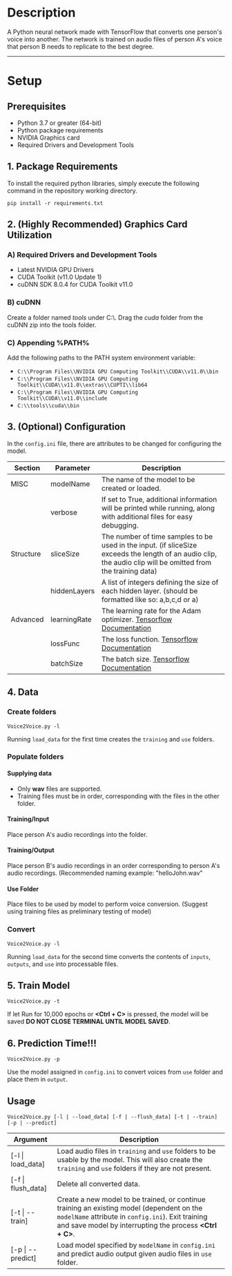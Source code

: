 # Description
A Python neural network made with TensorFlow that converts one person's voice into another. The network is trained on audio files of person A's voice that person B needs to replicate to the best degree.
***
# Setup

## Prerequisites
 - Python 3.7 or greater (64-bit)
 - Python package requirements
 - NVIDIA Graphics card
 - Required Drivers and Development Tools

## 1. Package Requirements
To install the required python libraries, simply execute the following command in the repository working directory.

`pip install -r requirements.txt`

## 2. (**Highly Recommended**) Graphics Card Utilization

### A) Required Drivers and Development Tools
 - Latest NVIDIA GPU Drivers
 - CUDA Toolkit (v11.0 Update 1)
 - cuDNN SDK 8.0.4 for CUDA Toolkit v11.0

### B) cuDNN
Create a folder named *tools* under C:\\. Drag the *cuda* folder from the cuDNN zip into the tools folder.

### C) Appending %PATH%
Add the following paths to the PATH system environment variable:
 - `C:\\Program Files\\NVIDIA GPU Computing Toolkit\\CUDA\\v11.0\\bin`
 - `C:\\Program Files\\NVIDIA GPU Computing Toolkit\\CUDA\\v11.0\\extras\\CUPTI\\lib64`
 - `C:\\Program Files\\NVIDIA GPU Computing Toolkit\\CUDA\\v11.0\\include`
 - `C:\\tools\\cuda\\bin`

## 3. (Optional) Configuration
In the `config.ini` file, there are attributes to be changed for configuring the model.

| Section   | Parameter | Description |
| --------- | --------- | ----------- |
| MISC | modelName | The name of the model to be created or loaded. |
| | verbose | If set to True, additional information will be printed while running, along with additional files for easy debugging. |
| Structure | sliceSize | The number of time samples to be used in the input. (if sliceSize exceeds the length of an audio clip, the audio clip will be omitted from the training data) |
| | hiddenLayers | A list of integers defining the size of each hidden layer. (should be formatted like so: a,b,c,d or a)
| Advanced | learningRate | The learning rate for the Adam optimizer. [Tensorflow Documentation](https://www.tensorflow.org/api_docs/python/tf/keras/optimizers/Adam#args) |
| | lossFunc | The loss function. [Tensorflow Documentation](https://www.tensorflow.org/api_docs/python/tf/keras/Sequential#compile) |
| | batchSize | The batch size. [Tensorflow Documentation](https://www.tensorflow.org/api_docs/python/tf/keras/Sequential#fit) |

## 4. Data

### Create folders
`Voice2Voice.py -l`

Running `load_data` for the first time creates the `training` and `use` folders.

### Populate folders
#### Supplying data
 - Only **wav** files are supported.
 - Training files must be in order, corresponding with the files in the other folder.

#### Training/Input
Place person A's audio recordings into the folder.

#### Training/Output
Place person B's audio recordings in an order corresponding to person A's audio recordings. (Recommended naming example: "helloJohn.wav"

#### Use Folder
Place files to be used by model to perform voice conversion. (Suggest using training files as preliminary testing of model)

### Convert
`Voice2Voice.py -l`

Running `load_data` for the second time converts the contents of `inputs`, `outputs`, and `use` into processable files.

## 5. Train Model
`Voice2Voice.py -t`

If let Run for 10,000 epochs or **<Ctrl + C>** is pressed, the model will be saved **DO NOT CLOSE TERMINAL UNTIL MODEL SAVED**.

## 6. Prediction Time!!!
`Voice2Voice.py -p`

Use the model assigned in `config.ini` to convert voices from `use` folder and place them in `output`.


## Usage
`Voice2Voice.py [-l | --load_data] [-f | --flush_data] [-t | --train] [-p | --predict]`

| Argument | Description |
| -------- | ----------- |
| [-l \| load_data] | Load audio files in `training` and `use` folders to be usable by the model. This will also create the `training` and `use` folders if they are not present.|
| [-f \| flush_data] | Delete all converted data. |
| [-t \| --train] | Create a new model to be trained, or continue training an existing model (dependent on the `modelName` attribute in `config.ini`). Exit training and save model by interrupting the process **<Ctrl + C>**. |
| [-p \| --predict] | Load model specified by `modelName` in `config.ini` and predict audio output given audio files in `use` folder. |
